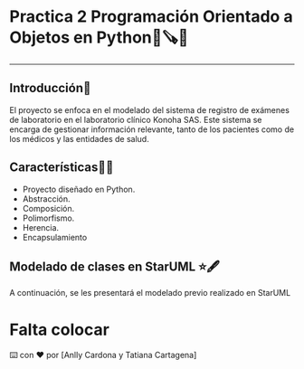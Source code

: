 # Practica 2 Programación Orientado a Objetos en Python🐍🪚🔨
------------
## Introducción📖
El proyecto se enfoca en el modelado del sistema de registro de exámenes de laboratorio en el laboratorio clínico Konoha SAS. 
Este sistema se encarga de gestionar información relevante, tanto de los pacientes como de los médicos y las entidades de salud.

## Características🧑‍💻
- Proyecto diseñado en Python. 
- Abstracción.
- Composición.
- Polimorfismo.
- Herencia.
- Encapsulamiento

## Modelado de clases en StarUML ⭐🖋️
A continuación, se les presentará el modelado previo realizado en StarUML

# Falta colocar




⌨️ con ❤️ por [Anlly Cardona y Tatiana Cartagena]
